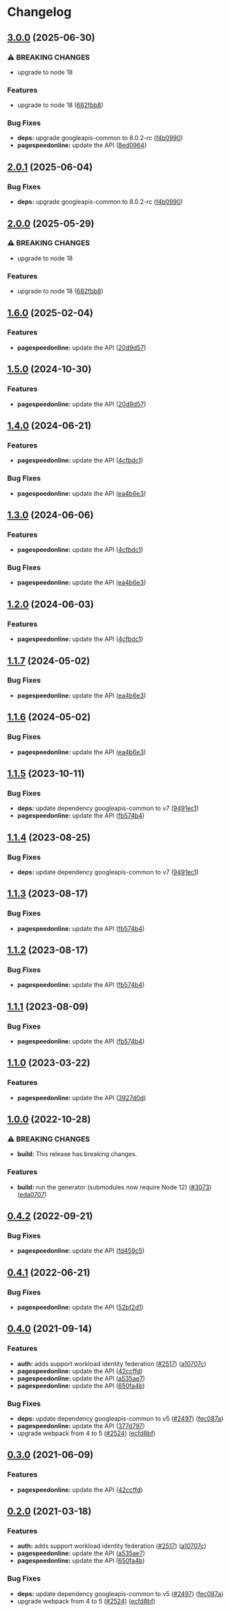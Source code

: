 # Changelog

## [3.0.0](https://github.com/googleapis/google-api-nodejs-client/compare/pagespeedonline-v2.0.1...pagespeedonline-v3.0.0) (2025-06-30)


### ⚠ BREAKING CHANGES

* upgrade to node 18

### Features

* upgrade to node 18 ([682fbb8](https://github.com/googleapis/google-api-nodejs-client/commit/682fbb869189ae92b3e9a194d37d0548af0c1f92))


### Bug Fixes

* **deps:** upgrade googleapis-common to 8.0.2-rc ([f4b0990](https://github.com/googleapis/google-api-nodejs-client/commit/f4b099071040cfbcfe4a2e7d487d45ee93b369e0))
* **pagespeedonline:** update the API ([8ed0964](https://github.com/googleapis/google-api-nodejs-client/commit/8ed0964be2ffaa794364e5f3a482a07551396c19))

## [2.0.1](https://github.com/googleapis/google-api-nodejs-client/compare/pagespeedonline-v2.0.0...pagespeedonline-v2.0.1) (2025-06-04)


### Bug Fixes

* **deps:** upgrade googleapis-common to 8.0.2-rc ([f4b0990](https://github.com/googleapis/google-api-nodejs-client/commit/f4b099071040cfbcfe4a2e7d487d45ee93b369e0))

## [2.0.0](https://github.com/googleapis/google-api-nodejs-client/compare/pagespeedonline-v1.6.0...pagespeedonline-v2.0.0) (2025-05-29)


### ⚠ BREAKING CHANGES

* upgrade to node 18

### Features

* upgrade to node 18 ([682fbb8](https://github.com/googleapis/google-api-nodejs-client/commit/682fbb869189ae92b3e9a194d37d0548af0c1f92))

## [1.6.0](https://github.com/googleapis/google-api-nodejs-client/compare/pagespeedonline-v1.5.0...pagespeedonline-v1.6.0) (2025-02-04)


### Features

* **pagespeedonline:** update the API ([20d9d57](https://github.com/googleapis/google-api-nodejs-client/commit/20d9d57ef10acb3b11a2b4d6fb91f66f96412d27))

## [1.5.0](https://github.com/googleapis/google-api-nodejs-client/compare/pagespeedonline-v1.4.0...pagespeedonline-v1.5.0) (2024-10-30)


### Features

* **pagespeedonline:** update the API ([20d9d57](https://github.com/googleapis/google-api-nodejs-client/commit/20d9d57ef10acb3b11a2b4d6fb91f66f96412d27))

## [1.4.0](https://github.com/googleapis/google-api-nodejs-client/compare/pagespeedonline-v1.3.0...pagespeedonline-v1.4.0) (2024-06-21)


### Features

* **pagespeedonline:** update the API ([4cfbdc1](https://github.com/googleapis/google-api-nodejs-client/commit/4cfbdc10df2d10ba21a38b56fe84bf7ed06023b0))


### Bug Fixes

* **pagespeedonline:** update the API ([ea4b6e3](https://github.com/googleapis/google-api-nodejs-client/commit/ea4b6e327902369d129eab3b4433509d3e488c36))

## [1.3.0](https://github.com/googleapis/google-api-nodejs-client/compare/pagespeedonline-v1.2.0...pagespeedonline-v1.3.0) (2024-06-06)


### Features

* **pagespeedonline:** update the API ([4cfbdc1](https://github.com/googleapis/google-api-nodejs-client/commit/4cfbdc10df2d10ba21a38b56fe84bf7ed06023b0))


### Bug Fixes

* **pagespeedonline:** update the API ([ea4b6e3](https://github.com/googleapis/google-api-nodejs-client/commit/ea4b6e327902369d129eab3b4433509d3e488c36))

## [1.2.0](https://github.com/googleapis/google-api-nodejs-client/compare/pagespeedonline-v1.1.7...pagespeedonline-v1.2.0) (2024-06-03)


### Features

* **pagespeedonline:** update the API ([4cfbdc1](https://github.com/googleapis/google-api-nodejs-client/commit/4cfbdc10df2d10ba21a38b56fe84bf7ed06023b0))

## [1.1.7](https://github.com/googleapis/google-api-nodejs-client/compare/pagespeedonline-v1.1.6...pagespeedonline-v1.1.7) (2024-05-02)


### Bug Fixes

* **pagespeedonline:** update the API ([ea4b6e3](https://github.com/googleapis/google-api-nodejs-client/commit/ea4b6e327902369d129eab3b4433509d3e488c36))

## [1.1.6](https://github.com/googleapis/google-api-nodejs-client/compare/pagespeedonline-v1.1.5...pagespeedonline-v1.1.6) (2024-05-02)


### Bug Fixes

* **pagespeedonline:** update the API ([ea4b6e3](https://github.com/googleapis/google-api-nodejs-client/commit/ea4b6e327902369d129eab3b4433509d3e488c36))

## [1.1.5](https://github.com/googleapis/google-api-nodejs-client/compare/pagespeedonline-v1.1.4...pagespeedonline-v1.1.5) (2023-10-11)


### Bug Fixes

* **deps:** update dependency googleapis-common to v7 ([9491ec1](https://github.com/googleapis/google-api-nodejs-client/commit/9491ec1cdc3c413e7d73edcfcd59cf5c28a7c855))
* **pagespeedonline:** update the API ([fb574b4](https://github.com/googleapis/google-api-nodejs-client/commit/fb574b47407ec2810c5c27c4d1956ec84dd72e13))

## [1.1.4](https://github.com/googleapis/google-api-nodejs-client/compare/pagespeedonline-v1.1.3...pagespeedonline-v1.1.4) (2023-08-25)


### Bug Fixes

* **deps:** update dependency googleapis-common to v7 ([9491ec1](https://github.com/googleapis/google-api-nodejs-client/commit/9491ec1cdc3c413e7d73edcfcd59cf5c28a7c855))

## [1.1.3](https://github.com/googleapis/google-api-nodejs-client/compare/pagespeedonline-v1.1.2...pagespeedonline-v1.1.3) (2023-08-17)


### Bug Fixes

* **pagespeedonline:** update the API ([fb574b4](https://github.com/googleapis/google-api-nodejs-client/commit/fb574b47407ec2810c5c27c4d1956ec84dd72e13))

## [1.1.2](https://github.com/googleapis/google-api-nodejs-client/compare/pagespeedonline-v1.1.1...pagespeedonline-v1.1.2) (2023-08-17)


### Bug Fixes

* **pagespeedonline:** update the API ([fb574b4](https://github.com/googleapis/google-api-nodejs-client/commit/fb574b47407ec2810c5c27c4d1956ec84dd72e13))

## [1.1.1](https://github.com/googleapis/google-api-nodejs-client/compare/pagespeedonline-v1.1.0...pagespeedonline-v1.1.1) (2023-08-09)


### Bug Fixes

* **pagespeedonline:** update the API ([fb574b4](https://github.com/googleapis/google-api-nodejs-client/commit/fb574b47407ec2810c5c27c4d1956ec84dd72e13))

## [1.1.0](https://github.com/googleapis/google-api-nodejs-client/compare/pagespeedonline-v1.0.0...pagespeedonline-v1.1.0) (2023-03-22)


### Features

* **pagespeedonline:** update the API ([3927d0d](https://github.com/googleapis/google-api-nodejs-client/commit/3927d0dc48816a9124cdc3cd8b171774067382b5))

## [1.0.0](https://github.com/googleapis/google-api-nodejs-client/compare/pagespeedonline-v0.4.2...pagespeedonline-v1.0.0) (2022-10-28)


### ⚠ BREAKING CHANGES

* **build:** This release has breaking changes.

### Features

* **build:** run the generator (submodules now require Node 12) ([#3073](https://github.com/googleapis/google-api-nodejs-client/issues/3073)) ([eda0707](https://github.com/googleapis/google-api-nodejs-client/commit/eda07079dadab46a80b6f9ede618f4f43030169e))

## [0.4.2](https://github.com/googleapis/google-api-nodejs-client/compare/pagespeedonline-v0.4.1...pagespeedonline-v0.4.2) (2022-09-21)


### Bug Fixes

* **pagespeedonline:** update the API ([fd459c5](https://github.com/googleapis/google-api-nodejs-client/commit/fd459c5138ddd939ba612f3ee35cea5261ab7d80))

## [0.4.1](https://github.com/googleapis/google-api-nodejs-client/compare/pagespeedonline-v0.4.0...pagespeedonline-v0.4.1) (2022-06-21)


### Bug Fixes

* **pagespeedonline:** update the API ([52bf2d1](https://github.com/googleapis/google-api-nodejs-client/commit/52bf2d1a373b4e295358f08af56c6fd1c3b0e71a))

## [0.4.0](https://www.github.com/googleapis/google-api-nodejs-client/compare/pagespeedonline-v0.3.0...pagespeedonline-v0.4.0) (2021-09-14)


### Features

* **auth:** adds support workload identity federation ([#2517](https://www.github.com/googleapis/google-api-nodejs-client/issues/2517)) ([a10707c](https://www.github.com/googleapis/google-api-nodejs-client/commit/a10707c477759e7c9ef6360a2fe800856fb600c1))
* **pagespeedonline:** update the API ([42ccffd](https://www.github.com/googleapis/google-api-nodejs-client/commit/42ccffd5e30e7d293aa9ab59d3aa30c6d600a98a))
* **pagespeedonline:** update the API ([a535ae7](https://www.github.com/googleapis/google-api-nodejs-client/commit/a535ae74da024a9a01ef6811265e53e169a1d488))
* **pagespeedonline:** update the API ([650fa4b](https://www.github.com/googleapis/google-api-nodejs-client/commit/650fa4b0c8cf7e0fa975506275f43aae4a9eac40))


### Bug Fixes

* **deps:** update dependency googleapis-common to v5 ([#2497](https://www.github.com/googleapis/google-api-nodejs-client/issues/2497)) ([fec087a](https://www.github.com/googleapis/google-api-nodejs-client/commit/fec087abcf3d994dd41c3ffa0a0c12b1f9f09dae))
* **pagespeedonline:** update the API ([377d797](https://www.github.com/googleapis/google-api-nodejs-client/commit/377d79765be54086a94b9058394b9281556e020e))
* upgrade webpack from 4 to 5  ([#2524](https://www.github.com/googleapis/google-api-nodejs-client/issues/2524)) ([ecfd8bf](https://www.github.com/googleapis/google-api-nodejs-client/commit/ecfd8bfcd06e1beabff7ec9a8c4000222379eb8d))

## [0.3.0](https://www.github.com/googleapis/google-api-nodejs-client/compare/pagespeedonline-v0.2.0...pagespeedonline-v0.3.0) (2021-06-09)


### Features

* **pagespeedonline:** update the API ([42ccffd](https://www.github.com/googleapis/google-api-nodejs-client/commit/42ccffd5e30e7d293aa9ab59d3aa30c6d600a98a))

## [0.2.0](https://www.github.com/googleapis/google-api-nodejs-client/compare/pagespeedonline-v0.1.0...pagespeedonline-v0.2.0) (2021-03-18)


### Features

* **auth:** adds support workload identity federation ([#2517](https://www.github.com/googleapis/google-api-nodejs-client/issues/2517)) ([a10707c](https://www.github.com/googleapis/google-api-nodejs-client/commit/a10707c477759e7c9ef6360a2fe800856fb600c1))
* **pagespeedonline:** update the API ([a535ae7](https://www.github.com/googleapis/google-api-nodejs-client/commit/a535ae74da024a9a01ef6811265e53e169a1d488))
* **pagespeedonline:** update the API ([650fa4b](https://www.github.com/googleapis/google-api-nodejs-client/commit/650fa4b0c8cf7e0fa975506275f43aae4a9eac40))


### Bug Fixes

* **deps:** update dependency googleapis-common to v5 ([#2497](https://www.github.com/googleapis/google-api-nodejs-client/issues/2497)) ([fec087a](https://www.github.com/googleapis/google-api-nodejs-client/commit/fec087abcf3d994dd41c3ffa0a0c12b1f9f09dae))
* upgrade webpack from 4 to 5  ([#2524](https://www.github.com/googleapis/google-api-nodejs-client/issues/2524)) ([ecfd8bf](https://www.github.com/googleapis/google-api-nodejs-client/commit/ecfd8bfcd06e1beabff7ec9a8c4000222379eb8d))
